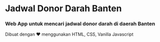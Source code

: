 # Jadwal Donor Darah Banten
### Web App untuk mencari jadwal donor darah di daerah Banten <br>
Dibuat dengan :heart: menggunakan HTML, CSS, Vanilla Javascript

